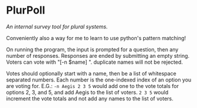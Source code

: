 # PlurPoll
_An internal survey tool for plural systems._

Conveniently also a way for me to learn to use python's pattern matching!

On running the program, the input is prompted for a question, then any number of responses. Responses are ended by submitting an empty string.
Voters can vote with "[-n $name] <response numbers>". duplicate names will not be rejected.

Votes should optionally start with a name, then be a list of whitespace separated numbers. Each number is the one-indexed index of an option you are voting for. E.G.: `-n Aegis 2 3 5` would add one to the vote totals for options 2, 3, and 5, and add Aegis to the list of voters. `2 3 5` would increment the vote totals and not add any names to the list of voters.
